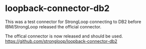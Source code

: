 # loopback-connector-db2

This was a test connector for StrongLoop connecting to DB2 before IBM/StrongLoop released the official connector.

The offical connector is now released and should be used.
https://github.com/strongloop/loopback-connector-db2 

